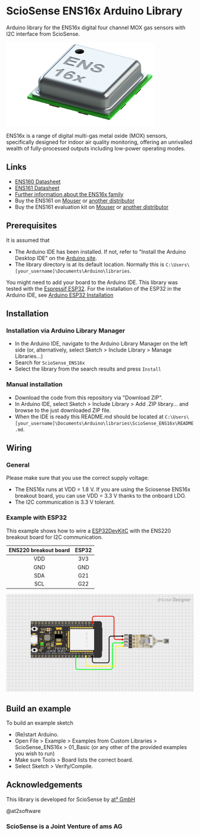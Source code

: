 # ScioSense ENS16x Arduino Library
Arduino library for the ENS16x digital four channel MOX gas sensors with I2C interface from ScioSense.

<img src="images/ens16x.png" width="400">

ENS16x is a range of digital multi-gas metal oxide (MOX) sensors, specifically designed for indoor air quality 
monitoring, offering an unrivalled wealth of fully-processed outputs including low-power operating modes.

## Links
* [ENS160 Datasheet](https://www.sciosense.com/wp-content/uploads/2023/12/ENS160-Datasheet.pdf)
* [ENS161 Datasheet](https://www.sciosense.com/wp-content/uploads/2023/12/ENS161-Datasheet.pdf)
* [Further information about the ENS16x family](https://www.sciosense.com/ens16x-digital-metal-oxide-multi-gas-sensor-family/)
* Buy the ENS161 on [Mouser](https://mou.sr/3NSRp0K) or [another distributor](https://www.sciosense.com/contact/)
* Buy the ENS161 evaluation kit on [Mouser](https://mou.sr/3vxi5xJ) or [another distributor](https://www.sciosense.com/contact/)


## Prerequisites
It is assumed that
 - The Arduino IDE has been installed.
   If not, refer to "Install the Arduino Desktop IDE" on the
   [Arduino site](https://www.arduino.cc/en/Guide/HomePage).
- The library directory is at its default location. Normally this is `C:\Users\[your_username]\Documents\Arduino\libraries`.

You might need to add your board to the Arduino IDE. This library was tested with the [Espressif ESP32](https://www.espressif.com/en/products/socs/esp32). 
For the installation of the ESP32 in the Arduino IDE, see [Arduino ESP32 Installation](https://docs.espressif.com/projects/arduino-esp32/en/latest/installing.html)


## Installation

### Installation via Arduino Library Manager
- In the Arduino IDE, navigate to the Arduino Library Manager on the left side (or, alternatively, select Sketch > Include Library > Manage Libraries...)
- Search for `ScioSense_ENS16x`
- Select the library from the search results and press `Install`

### Manual installation
- Download the code from this repository via "Download ZIP".
- In Arduino IDE, select Sketch > Include Library > Add .ZIP library... and browse to the just downloaded ZIP file.
- When the IDE is ready this README.md should be located at `C:\Users\[your_username]\Documents\Arduino\libraries\ScioSense_ENS16x\README.md`.

## Wiring

### General
Please make sure that you use the correct supply voltage:
- The ENS16x runs at VDD = 1.8 V. If you are using the Sciosense ENS16x breakout board, you can use VDD = 3.3 V thanks
to the onboard LDO. 
- The I2C communication is 3.3 V tolerant.

### Example with ESP32
This example shows how to wire a [ESP32DevKitC](https://docs.espressif.com/projects/esp-idf/en/latest/esp32/hw-reference/esp32/get-started-devkitc.html#get-started-esp32-devkitc-board-front) 
with the ENS220 breakout board for I2C communication.

| ENS220 breakout board | ESP32 |
|:---------------------:|:-----:|
|          VDD          |  3V3  |
|          GND          |  GND  |
|          SDA          |  G21  |
|          SCL          |  G22  |

<img src="images/ens16x_pin_out_esp32.png" width="1000">

## Build an example
To build an example sketch
 - (Re)start Arduino.
 - Open File > Example > Examples from Custom Libraries > ScioSense_ENS16x > 01_Basic (or any other of the provided examples you wish to run)
 - Make sure Tools > Board lists the correct board.
 - Select Sketch > Verify/Compile.

## Acknowledgements
This library is developed for ScioSense by [at² GmbH](https://www.at2-software.com/en/) 

@at2software

### ScioSense is a Joint Venture of ams AG
